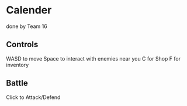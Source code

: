 Calender
============
done by Team 16

Controls
-------------
WASD to move
Space to interact with enemies near you
C for Shop
F for inventory

Battle
-------------
Click to Attack/Defend

